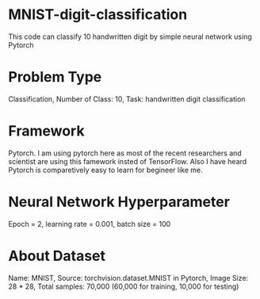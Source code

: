 # MNIST-digit-classification
This code can classify 10 handwritten digit by simple neural network using Pytorch

# Problem Type
Classification, 
Number of Class: 10,
Task: handwritten digit classification

# Framework
Pytorch. I am using pytorch here as most of the recent researchers and scientist are using this famework insted of TensorFlow. Also I have heard Pytorch is comparetively easy to learn for begineer like me.



# Neural Network Hyperparameter
Epoch = 2, 
learning rate = 0.001,
batch size = 100

# About Dataset
Name: MNIST, 
Source: torchvision.dataset.MNIST in Pytorch, 
Image Size: 28 * 28, 
Total samples: 70,000 (60,000 for training, 10,000 for testing)

